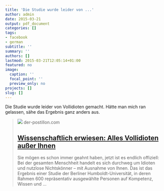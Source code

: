 ```yaml
---
title: 'Die Studie wurde leider von ...'
author: admin
date: 2015-03-21
output: pdf_document
categories: []
tags:
- facebook
- german
subtitle: ''
summary: ''
authors: []
lastmod: 2015-03-21T12:05:14+01:00
featured: no
image:
  caption: ''
  focal_point: ''
  preview_only: no
projects: []
slug: []
---
```

Die Studie wurde leider von Vollidioten gemacht. Hätte man mich ran gelassen, sähe das Ergebnis ganz anders aus.
> [![](https://3.bp.blogspot.com/-PA0aKB0QaH0/VPR2XlfohmI/AAAAAAAAdv4/ICKay-x5iMQ/w1200-h630-p-k-no-nu/Fotolia_31016545_S.jpg)](http://www.der-postillon.com/2015/03/wissenschaftlich-erwiesen-alles.html)
> der-postillon.com
> ## [Wissenschaftlich erwiesen: Alles Vollidioten außer Ihnen](http://www.der-postillon.com/2015/03/wissenschaftlich-erwiesen-alles.html)
>
>Sie mögen es schon immer geahnt haben, jetzt ist es endlich offiziell: Bei der gesamten Menschheit handelt es sich durchweg um Idioten und nutzlose Nichtskönner – mit Ausnahme von Ihnen. Das ist das Ergebnis einer Studie der Berliner Humboldt-Universität, in deren Rahmen 600 repräsentativ ausgewählte Personen auf Kompetenz, Wissen und ...

